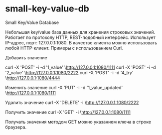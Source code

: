# small-key-value-db
Small Key/Value Database

Небольшая key/value база данных для хранения строковых значений.
Работает по протоколу HTTP, REST-подобный интерфейс.
Использует IP-адрес, порт: 127.0.0.1:1080.
В качестве клиента можно использовать любой HTTP-клиент.
Примеры с использованием Curl.

Добавить значение

curl -X 'POST' -i -d '1_value' \http://127.0.0.1:1080/1111
curl -X 'POST' -i -d '2_value' \http://127.0.0.1:1080/2222
curl -X 'POST' -i -d '4_try' \http://127.0.0.1:1080/4444

Изменить значение
curl -X 'PUT' -i -d '1_value_updated' \http://127.0.0.1:1080/1111

Удалить значение
curl -X 'DELETE' -i \http://127.0.0.1:1080/2222

Получить значение
curl -X 'GET' -i \http://127.0.0.1:1080/1111

Получать значения методом GET можно указанием ключа в строке браузера.